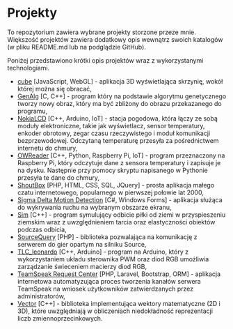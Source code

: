 Projekty
========
To repozytorium zawiera wybrane projekty storzone przeze mnie. Większość projektów zawiera dodatkowy opis wewnątrz swoich katalogów (w pliku README.md lub na podglądzie GitHub).

Poniżej przedstawiono krótki opis projektów wraz z wykorzystanymi technologiami.
* [cube](/cube) [JavaScript, WebGL] - aplikacja 3D wyświetlająca skrzynię, wokół której można się obracać,
* [GenAlg](/GenAlg) [C, C++] - program który na podstawie algorytmu genetycznego tworzy nowy obraz, który ma być zbliżony do obrazu przekazanego do programu,
* [NokiaLCD](/nokialcd) [C++, Arduino, IoT] - stacja pogodowa, która łączy ze sobą moduły elektroniczne, takie jak wyświetlacz, sensor temperatury, enkoder obrotowy, zegar czasu rzeczywistego i moduł komunikacji bezprzewodowej. Odczytaną temperaturę przesyła za pośrednictwem internetu do chmury,
* [OWReader](/owreader) [C++, Python, Raspberry Pi, IoT] - program przeznaczony na Raspberry Pi, który odczytuje dane z sensora temperatury i zapisuje je na dysku. Następnie przy pomocy skryptu napisanego w Pythonie przesyła te dane do chmury,
* [ShoutBox](/shoutbox) [PHP, HTML, CSS, SQL, JQuery] - prosta aplikacja małego czatu internetowego, popularnego w pierwszej połowie lat 2000,
* [Sigma Delta Motion Detection](/SigmaDeltaMotionDetection) [C#, Windows Forms] - aplikacja służąca do wykrywania ruchu na wybranym obszarze ekranu, 
* [Sim](/sim) [C++] - program symulujący odbicie piłki od ziemi w przyspieszeniu ziemskim wraz z uwzględnieniem tarcia oraz elastyczności obiektów podczas odbicia,
* [SourceQuery](/SourceQuery) [PHP] - biblioteka pozwalająca na komunikację z serwerem do gier opartym na silniku Source,
* [TLC_leonardo](/TLC_leonardo) [C++, Arduino] - program na Arduino, który z wykorzystaniem układu sterownika PWM oraz diod RGB umożliwia zarządzanie świeceniem macierzy diod RGB,
* [TeamSpeak Request Center](/tsrc) [PHP, Laravel, Bootstrap, ORM] - aplikacja internetowa automatyzująca proces tworzenia kanałów serwera TeamSpeak na wniosek użytkowników zatwierdzanych przez administratorów,
* [Vector](/Vector) [C++] - biblioteka implementująca wektory matematyczne (2D i 3D), które uwzględniają w obliczeniach niedokładność reprezentacji liczb zmiennoprzecinkowych.